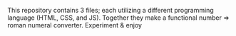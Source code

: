 This repository contains 3 files; each utilizing a different programming language (HTML, CSS, and JS). 
Together they make a functional number => roman numeral converter. Experiment & enjoy
